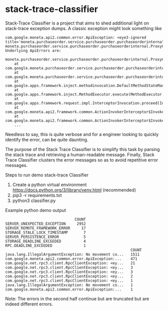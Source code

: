 # stack-trace-classifier
Stack-Trace Classifier is a project that aims to shed additional light on stack-trace exception dumps. A classic exception might look something like

```	
com.google.moneta.api2.common.error.ApiException: <eye3-ignored title='moneta.purchaseorder.service.purchaseorder.purchaseorderinternal.ProxyChargeResponsePb.Error.ERROR_ORDER_NOT_CHARGED'/>  moneta.purchaseorder.service.purchaseorder.purchaseorderinternal.ProxyChargeResponsePb.Error.ERROR_ORDER_NOT_CHARGED
Underlying ApiErrors are: 
	moneta.purchaseorder.service.purchaseorder.purchaseorderinternal.ProxyChargeResponsePb.Error.ERROR_ORDER_NOT_CHARGED
	at com.google.moneta.purchaseorder.service.purchaseorder.purchaseorderinternal.ProxyChargeAction.execute(ProxyChargeAction.java:97)
	at com.google.moneta.purchaseorder.service.purchaseorder.purchaseorderinternal.ProxyChargeAction$$FastClassByCGLIB$$bd6cec39.invoke(<generated>)
	at com.google.apps.framework.inject.methodinvocation.DefaultMethodStateManager.invoke(DefaultMethodStateManager.java:20)
	at com.google.apps.framework.inject.MethodExecutor.execute(MethodExecutor.java:211)
	at com.google.apps.framework.request.impl.InterceptorInvocation.proceed(InterceptorInvocation.java:203)
	at com.google.moneta.api2.framework.common.ActionInvokerInterceptor$InvokeAppsFrameworkActionByReturningControlToAppsFramework.call(ActionInvokerInterceptor.java:58)
	at com.google.moneta.api2.framework.common.ActionInvokerInterceptor$InvokeAppsFrameworkActionByReturningControlToAppsFramework.call(ActionInvokerInterceptor.java:53)
    ...
```

Needless to say, this is quite verbose and for a engineer looking to quickly identify the error, can be quite daunting. 

The purpose of the Stack Trace Classifier is to simplify this task by parsing the stack trace and retrieving a human-readable message. Finally, Stack Trace Classifier clusters the error messages so as to avoid repetitive error messages.

Steps to run demo stack-trace Classifier

1. Create a python virtual environment https://docs.python.org/3/library/venv.html (recommended)
2. pip3 -r requirements.txt
3. python3 classifier.py

Example python demo output
```
                               COUNT
SERVER_UNEXPECTED_EXCEPTION     2952
SERVER_REMOTE_FRAMEWORK_ERROR     17
STORAGE_STALE_LOCK_TIMESTAMP       7
SERVER_PERSISTENCE_ERROR           5
STORAGE_DEADLINE_EXCEEDED          4
RPC.DEADLINE_EXCEEDED              1
                                                        COUNT
java.lang.IllegalArgumentException: No movement co...   1511
com.google.moneta.api2.common.error.ApiException:...    471
com.google.net.rpc3.client.RpcClientException: <ey...   21
com.google.net.rpc3.client.RpcClientException: <ey...   3
com.google.net.rpc3.client.RpcClientException: <ey...   3
com.google.net.rpc3.client.RpcClientException: <ey...   2
com.google.net.rpc3.client.RpcClientException: <ey...   1
java.lang.IllegalArgumentException: No movement co...   1
com.google.moneta.api2.common.error.ApiException:...    1
```

Note: The errors in the second half continue but are truncated but are indeed different errors.